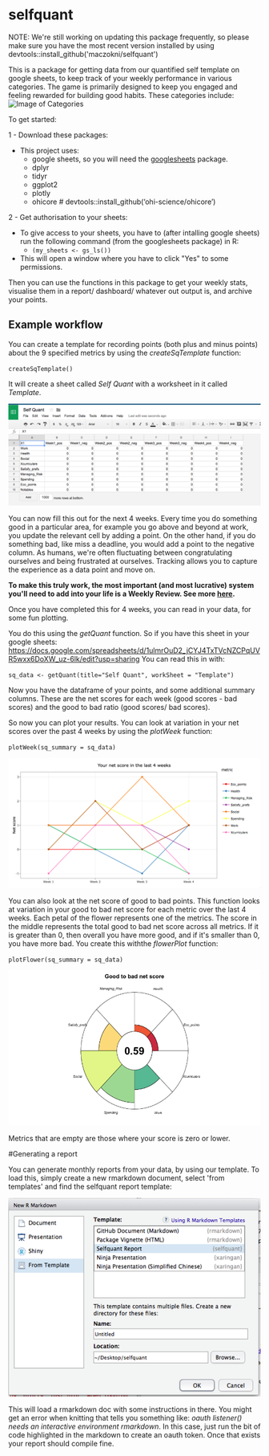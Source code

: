 # selfquant

NOTE: We're still working on updating this package frequently, so please make sure you have the most recent version installed by using
devtools::install_github('maczokni/selfquant')


This is a package for getting data from our quantified self template on google sheets, to keep track of your weekly performance in various categories. The game is primarily designed to keep you engaged and feeling rewarded for building good habits. 
These categories include: 
![Image of Categories](https://humanpoweredla.files.wordpress.com/2017/05/categories1.png)

To get started: 

1 - Download these packages:
- This project uses:
    - google sheets, so you will need the [googlesheets](https://github.com/jennybc/googlesheets) package. 
    - dplyr
    - tidyr
    - ggplot2
    - plotly
    - ohicore # devtools::install_github(‘ohi-science/ohicore’)
    

2 - Get authorisation to your sheets:
- To give access to your sheets, you have to (after intalling google sheets) run the following command (from the googlesheets package) in R: 
    - `(my_sheets <- gs_ls())`
- This will open a window where you have to click "Yes" to some permissions. 

Then you can use the functions in this package to get your weekly stats, visualise them in a report/ dashboard/ whatever out output is, and archive your points. 

## Example workflow

You can create a template for recording points (both plus and minus points) about the 9 specified metrics by using the *createSqTemplate* function: 

`createSqTemplate()`

It will create a sheet called *Self Quant* with a worksheet in it called *Template*. 

![Image of Template](https://github.com/maczokni/selfquant/blob/master/imgOfTempSq.png)

You can now fill this out for the next 4 weeks. Every time you do something good in a particular area, for example you go above and beyond at work, you update the relevant cell by adding a point. On the other hand, if you do something bad, like miss a deadline, you would add a point to the negative column. As humans, we're often fluctuating between congratulating ourselves and being frustrated at ourselves. Tracking allows you to capture the experience as a data point and move on. 

**To make this truly work, the most important (and most lucrative) system you'll need to add into your life is a Weekly Review. See more [here](https://medium.com/@pwnerchelsea/the-weekly-review-f1ae3316d130).**

Once you have completed this for 4 weeks, you can read in your data, for some fun plotting. 

You do this using the *getQuant* function. So if you have this sheet in your google sheets:
https://docs.google.com/spreadsheets/d/1ulmrOuD2_jCYJ4TxTVcNZCPqUVR5wxx6DoXW_uz-6lk/edit?usp=sharing
You can read this in with:

`sq_data <- getQuant(title="Self Quant", workSheet = "Template")`

Now you have the dataframe of your points, and some additional summary columns. These are the net scores for each week (good scores - bad scores) and the good to bad ratio (good scores/ bad scores). 

So now you can plot your results. You can look at variation in your net scores over the past 4 weeks by using the *plotWeek* function:

`plotWeek(sq_summary = sq_data)`

![Image of plotWeek](https://github.com/maczokni/selfquant/blob/master/plotWeek.png)

You can also look at the net score of good to bad points. This function looks at variation in your good to bad net score for each metric over the last 4 weeks. Each petal of the flower represents one of the metrics. The score in the middle represents the total good to bad net score across all metrics. If it is greater than 0, then overall you have more good, and if it's smaller than 0, you have more bad. You create this withthe *flowerPlot* function:

`plotFlower(sq_summary = sq_data)`

![Image of flowerPlot](https://github.com/maczokni/selfquant/blob/master/net_flower_plot.png)

Metrics that are empty are those where your score is zero or lower. 

#Generating a report

You can generate monthly reports from your data, by using our template. To load this, simply create a new rmarkdown document, select 'from templates' and find the selfquant report template: 

![Image of finding selfquant template](https://github.com/maczokni/selfquant/blob/master/selfquant_report.png)

This will load a rmarkdown doc with some instructions in there. You might get an error when knitting that tells you something like: *oauth listener() needs an interactive environment rmarkdown*. In this case, just run the bit of code highlighted in the markdown to create an oauth token. Once that exists your report should compile fine. 


